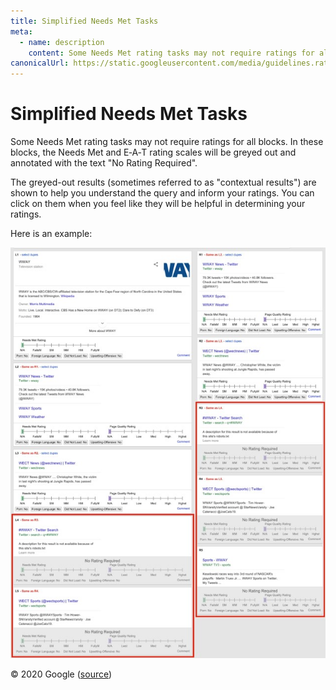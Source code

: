```yaml
---
title: Simplified Needs Met Tasks
meta:
  - name: description
    content: Some Needs Met rating tasks may not require ratings for all blocks. In these blocks, the Needs Met and E‑A‑T rating scales will be greyed out and annotated with the text "No Rating Required".
canonicalUrl: https://static.googleusercontent.com/media/guidelines.raterhub.com///searchqualityevaluatorguidelines.pdf
---
```


# Simplified Needs Met Tasks

Some Needs Met rating tasks may not require ratings for all blocks. In these blocks, the Needs Met and E‑A‑T rating scales will be greyed out and annotated with the text "No Rating Required".

The greyed-out results (sometimes referred to as "contextual results") are shown to help you understand the query and inform your ratings. You can click on them when you feel like they will be helpful in determining your ratings.

Here is an example:

![](../images/img871.jpg)

<div class="source">
© 2020 Google (<a href="https://static.googleusercontent.com/media/guidelines.raterhub.com///searchqualityevaluatorguidelines.pdf">source</a>)
</div>
